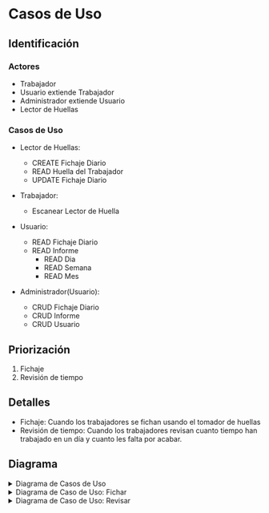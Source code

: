 # Casos de Uso

## Identificación

### Actores
- Trabajador
- Usuario extiende Trabajador
- Administrador extiende Usuario
- Lector de Huellas

### Casos de Uso
- Lector de Huellas:
  - CREATE Fichaje Diario
  - READ Huella del Trabajador
  - UPDATE Fichaje Diario
 
- Trabajador:
  - Escanear Lector de Huella

- Usuario:
  - READ Fichaje Diario
  - READ Informe
    - READ Dia
    - READ Semana
    - READ Mes

- Administrador(Usuario):
  - CRUD Fichaje Diario
  - CRUD Informe
  - CRUD Usuario

## Priorización
1. Fichaje
2. Revisión de tiempo

## Detalles
- Fichaje: Cuando los trabajadores se fichan usando el tomador de huellas
- Revisión de tiempo: Cuando los trabajadores revisan cuanto tiempo han trabajado en un día y cuanto les falta por acabar.

## Diagrama 

<details>
<summary>Diagrama de Casos de Uso</summary>

![](../../imagenes/casosDeUso/diagramaCasosDeUso.svg)
- [Codigo PUML](../../modelosUML/casosDeUso/casosDeUso.puml)
</details>

<details>
<summary>Diagrama de Caso de Uso: Fichar</summary>

![](../../imagenes/casosDeUso/CDU-Fichar.svg)
- [Codigo PUML](../../modelosUML/casosDeUso/CDU.Fichar.puml)
</details>

<details>
<summary>Diagrama de Caso de Uso: Revisar</summary>

![](../../imagenes/casosDeUso/CDU-Revisar.svg)
- [Codigo PUML](../../modelosUML/casosDeUso/CDU.Fichar.puml)
</details>
